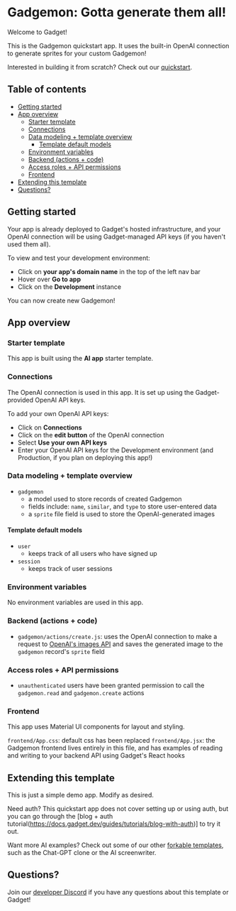 # Gadgemon: Gotta generate them all!

Welcome to Gadget!

This is the Gadgemon quickstart app. It uses the built-in OpenAI connection to generate sprites for your custom Gadgemon!

Interested in building it from scratch? Check out our [quickstart](https://docs.gadget.dev/guides/getting-started/quickstart).

## Table of contents

- [Getting started](#getting-started)
- [App overview](#app-overview)
  - [Starter template](#starter-template)
  - [Connections](#connections)
  - [Data modeling + template overview](#data-modeling-template-overview)
    - [Template default models](#template-default-models)
  - [Environment variables](#environment-variables)
  - [Backend (actions + code)](#backend-actions-code)
  - [Access roles + API permissions](#access-roles-api-permissions)
  - [Frontend](#frontend)
- [Extending this template](#extending-this-template)
- [Questions?](#questions)

## Getting started

Your app is already deployed to Gadget's hosted infrastructure, and your OpenAI connection will be using Gadget-managed API keys (if you haven't used them all).

To view and test your development environment:
- Click on **your app's domain name** in the top of the left nav bar
- Hover over **Go to app**
- Click on the **Development** instance

You can now create new Gadgemon!

## App overview

### Starter template

This app is built using the **AI app** starter template.

### Connections

The OpenAI connection is used in this app. It is set up using the Gadget-provided OpenAI API keys.

To add your own OpenAI API keys:
- Click on **Connections**
- Click on the **edit button** of the OpenAI connection
- Select **Use your own API keys**
- Enter your OpenAI API keys for the Development environment (and Production, if you plan on deploying this app!)

### Data modeling + template overview

- `gadgemon`
  - a model used to store records of created Gadgemon
  - fields include: `name`, `similar`, and `type` to store user-entered data
  - a `sprite` file field is used to store the OpenAI-generated images

#### Template default models

- `user`
   - keeps track of all users who have signed up
- `session`
  - keeps track of user sessions

### Environment variables

No environment variables are used in this app.

### Backend (actions + code)

- `gadgemon/actions/create.js`: uses the OpenAI connection to make a request to [OpenAI's images API](https://platform.openai.com/docs/api-reference/images) and saves the generated image to the `gadgemon` record's `sprite` field

### Access roles + API permissions

- `unauthenticated` users have been granted permission to call the `gadgemon.read` and `gadgemon.create` actions

### Frontend

This app uses Material UI components for layout and styling.

`frontend/App.css`: default css has been replaced
`frontend/App.jsx`: the Gadgemon frontend lives entirely in this file, and has examples of reading and writing to your backend API using Gadget's React hooks

## Extending this template

This is just a simple demo app. Modify as desired.

Need auth? This quickstart app does not cover setting up or using auth, but you can go through the [blog + auth tutorial(https://docs.gadget.dev/guides/tutorials/blog-with-auth)] to try it out.

Want more AI examples? Check out some of our other [forkable templates](https://gadget.dev/resources/templates), such as the Chat-GPT clone or the AI screenwriter.

## Questions?

Join our [developer Discord](https://ggt.link/discord) if you have any questions about this template or Gadget!